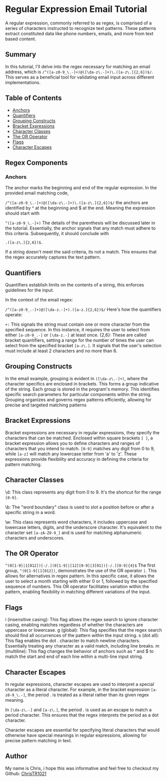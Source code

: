 # Regular Expression Email Tutorial 

A regular expression, commonly referred to as regex, is comprised of a series of characters instructed to recognize text patterns. These patterns extract constituted data like phone numbers, emails, and more from text based content. 

## Summary

In this tutorial, I'll delve into the regex necessary for matching an email address, which is `/^([a-z0-9_\.-]+)@([\da-z\.-]+)\.([a-z\.]{2,6})$/`. This serves as a beneficial tool for validating email input across different implementations.

## Table of Contents

- [Anchors](#anchors)
- [Quantifiers](#quantifiers)
- [Grouping Constructs](#grouping-constructs)
- [Bracket Expressions](#bracket-expressions)
- [Character Classes](#character-classes)
- [The OR Operator](#the-or-operator)
- [Flags](#flags)
- [Character Escapes](#character-escapes)

## Regex Components

### Anchors

The anchor marks the beginning and end of the regular expression. In the provided email matching code,

`/^([a-z0-9_\.-]+)@([\da-z\.-]+)\.([a-z\.]{2,6})$/`
the anchors are identified by ^ at the beginning and $ at the end. Meaning the expression should start with 

`^([a-z0-9_\.-]+)`
The details of the parenthesis will be discussed later in the tutorial. Essentially, the anchor signals that any match must adhere to this criteria. Subsequently, it should conclude with


`.([a-z\.]{2,6})$.`

If a string doesn't meet the said criteria, its not a match. This ensures that the regex accurately captures the text pattern. 

## Quantifiers 

Quantifiers establish limits on the contents of a string, this enforces guidelines for the input.

In the context of the email regex:

`/^([a-z0-9_.-]+)@([\da-z.-]+).([a-z.]{2,6})$/`
Here's how the quantifiers operate:

`+:` This signals the string must contain  one or more character from the specified sequence. In this instance, it requires the user to select from either `[a-z0-9_.-]` or `[\da-z.-]` at least once.
{2,6}: These are called bracket quantifiers, setting a range for the number of times the user can select from the specified bracket `[a-z\.]`. It signals that the user's selection must include at least 2 characters and no more than 6.

## Grouping Constructs

In the email example, grouping is evident in `([\da-z\.-]+)`, where the character specifics are enclosed in brackets. This forms a group indicative of the string. Each group is stored in the program's memory. This identifies specific search parameters for particular components within the string. Grouping organizes and governs regex patterns efficiently, allowing for precise and targeted matching patterns

## Bracket Expressions

Bracket expressions are necessary in regular expressions, they specify the characters that can be matched. Enclosed within square brackets `[ ]`, a bracket expression allows you to define characters and ranges of characters that you intend to match. `[0-9]` matches any digit from 0 to 9, while `[a-z]` will match any lowercase letter from 'a' to 'z'. These expressions provide flexibility and accuracy in defining the criteria for pattern matching.

## Character Classes

\d: This class represents any digit from 0 to 9. It's the shortcut for the range `[0-9]`.

\b: The "word boundary" class is used to slot a position before or after a specific string in a word. 

\w: This class represents word characters, it includes uppercase and lowercase letters, digits, and the underscore character. It's  equivalent to the character set `[a-zA-Z0-9_]` and is used for matching alphanumeric characters and underscores.

## The OR Operator

`^(0[1-9]|1[012])[-/.](0[1-9]|[12][0-9]|3[01])[-/.][0-9]{4}$`
The first group, `^(0[1-9]|1[012])`, demonstrates the use of the OR operator `|`. This allows for alternatives in regex pattern. In this specific case, it allows the user to select a month starting with either 0 or 1, followed by the specified sequence of numbers. This OR operator facilitates variation within the pattern, enabling flexibility in matching different variations of the input.

## Flags

i (insensitive casing): This flag allows the regex search to ignore character casing, enabling matches regardless of whether the characters are uppercase or lowercase.
g (global): This flag specifies that the regex search should find all occurrences of the pattern within the input string.
s (dot all): This flag enables the dot . character to match newline characters. Essentially treating any character as a valid match, including line breaks.
m (multiline): This flag changes the behavior of anchors such as ^ and $ to match the start and end of each line within a multi-line input string. 


## Character Escapes

In regular expressions, character escapes are used to interpret a special character as a literal character. For example, in the bracket expression `[a-z0-9_\.-]`, the period . is treated as a literal rather than its given regex meaning. 

In `[\da-z\.-]` and `[a-z\.]`, the period \. is used as an escape to match a period character. This ensures that the regex interprets the period as a dot character.

Character escapes are essential for specifying literal characters that would otherwise have special meanings in regular expressions, allowing for precise pattern matching in text.

## Author

My name is Chris, i hope this was informative and feel free to checkout my Github: [ChrisTR1021](https://github.com/ChrisTR1021/Regex-Tutorial-?tab=readme-ov-file#anchors)
